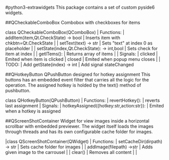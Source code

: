 #python3-extrawidgets
This package contains a set of custom pyside6 widgets.

##QCheckableComboBox
Combobox with checkboxes for items

class QCheckableComboBox(QComboBox)
|  Functions:
|    addItem(item,Qt.CheckState) -> bool
|		Inserts item with chkbtn=Qt.CheckState
|
|    setText(text) -> str
|       Sets "text" at index 0 as placeholder
|
|  	 setState(index,Qt.CheckState): -> int,bool
|	    Sets check for item at index
|
|    getITems():
|		Returns array of items
|
|  Signals:
|    clicked
|      Emited when item is clicked
|    closed
|      Emited when popup menu closes
|
|  TODO:
|    Add getState(index) -> int
|    Add signal stateChanged

##QHotkeyButton
QPushButton designed for hotkey assignment
This buttons has an embedded event filter that carries all the logic for the operation.
The assigned hotkey is holded by the text() method of pushbutton.

class QHotkeyButton(QPushButton)
|  Functions:
|    revertHotkey():
|		reverts last assignment
|  Signals:
|    hotkeyAssigned({hotkey:str,action:str}):
|		Emited when a hotkey is assigned

##QScreenShotContainer
Widget for view images inside a horizontal scrollbar with embedded previewer.
The widget itself loads the images through threads and has its own configurable cache folder for images.

|class QScreenShotContainer(QWidget)
|  Functions:
|    setCacheDir(dirpath) -> str
|      Sets cache folder for images
|
|    addImage(filepath) ->str
|      Adds given image to the carrousel
|
|    clear()
|		Removes all content
|
|    
